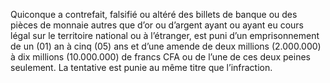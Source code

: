 Quiconque a contrefait, falsifié ou altéré des billets de banque ou des pièces de monnaie autres que d’or ou d’argent ayant ou ayant eu cours légal sur le territoire national ou à l’étranger, est puni d’un emprisonnement de un (01) an à cinq (05) ans et d’une amende de deux millions (2.000.000) à dix millions (10.000.000) de francs CFA ou de l’une de ces deux peines seulement.
La tentative est punie au même titre que l’infraction.